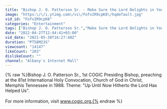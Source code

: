 ```yaml
---
title: "Bishop J. O. Patterson Sr. - Make Sure the Lord Delights in You"
image: "https:\/\/i.ytimg.com\/vi\/FofxIR9cpK8\/hqdefault.jpg"
vid_id: "FofxIR9cpK8"
categories: "Entertainment"
tags: ["Bishop J. O. Patterson Sr.","Make Sure the Lord Delights in You","81st International Holy Convocation"]
date: "2022-04-27T12:44:41+03:00"
vid_date: "2021-05-30T16:27:48Z"
duration: "PT58M23S"
viewcount: "14147"
likeCount: "203"
dislikeCount: ""
channel: "Albany's Internet Mall"
---
```

{% raw %}Bishop J. O. Patterson Sr., 1st COGIC Presiding Bishop, preaching at the 81st International Holy Convocation, Church of God in Christ, Memphis Tennessee in 1988.  Theme:  &quot;Up Until Now Hitherto the Lord Has Helped Us&quot;.<br /><br />For more information, visit www.cogic.org.{% endraw %}
